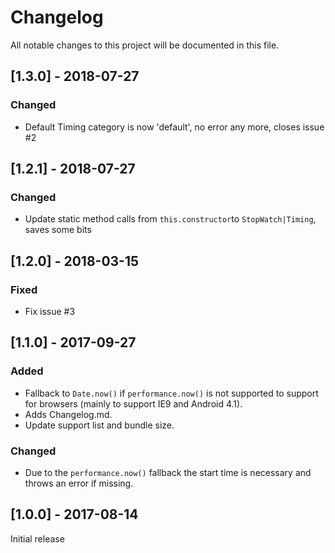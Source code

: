 # Changelog
All notable changes to this project will be documented in this file.

## [1.3.0] - 2018-07-27
### Changed
- Default Timing category is now 'default', no error any more, closes issue #2

## [1.2.1] - 2018-07-27
### Changed
- Update static method calls from `this.constructor`to `StopWatch|Timing`, saves some bits

## [1.2.0] - 2018-03-15
### Fixed
- Fix issue #3

## [1.1.0] - 2017-09-27
### Added
- Fallback to `Date.now()` if `performance.now()` is not supported to support for browsers (mainly to support IE9 and Android 4.1).
- Adds Changelog.md.
- Update support list and bundle size.
### Changed
- Due to the `performance.now()` fallback the start time is necessary and throws an error if missing.

## [1.0.0] - 2017-08-14
Initial release
